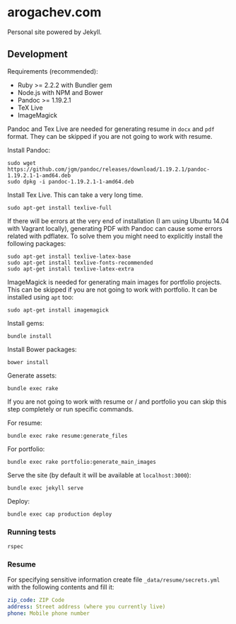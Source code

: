 # arogachev.com

Personal site powered by Jekyll.

## Development

Requirements (recommended):

- Ruby >= 2.2.2 with Bundler gem
- Node.js with NPM and Bower
- Pandoc >= 1.19.2.1
- TeX Live
- ImageMagick

Pandoc and Tex Live are needed for generating resume in `docx` and `pdf` format. They can be skipped if you are not 
going to work with resume.

Install Pandoc:

```
sudo wget https://github.com/jgm/pandoc/releases/download/1.19.2.1/pandoc-1.19.2.1-1-amd64.deb
sudo dpkg -i pandoc-1.19.2.1-1-amd64.deb
```

Install Tex Live. This can take a very long time.

```
sudo apt-get install texlive-full
```

If there will be errors at the very end of installation (I am using Ubuntu 14.04 with Vagrant locally), generating PDF 
with Pandoc can cause some errors related with pdflatex. To solve them you might need to explicitly install the 
following packages:

```
sudo apt-get install texlive-latex-base
sudo apt-get install texlive-fonts-recommended
sudo apt-get install texlive-latex-extra
```

ImageMagick is needed for generating main images for portfolio projects. This can be skipped if you are not going to 
work with portfolio. It can be installed using `apt` too:

```
sudo apt-get install imagemagick
```

Install gems:

```
bundle install 
```

Install Bower packages:

```
bower install
```

Generate assets:

```
bundle exec rake
```

If you are not going to work with resume or / and portfolio you can skip this step completely or run specific commands.

For resume:

```
bundle exec rake resume:generate_files
```

For portfolio:

```
bundle exec rake portfolio:generate_main_images
```

Serve the site (by default it will be available at `localhost:3000`):

```
bundle exec jekyll serve
```

Deploy:

```
bundle exec cap production deploy
```

### Running tests

```
rspec
```

### Resume

For specifying sensitive information create file `_data/resume/secrets.yml` with the following contents and fill it:

```yaml
zip_code: ZIP Code
address: Street address (where you currently live) 
phone: Mobile phone number
 ```
